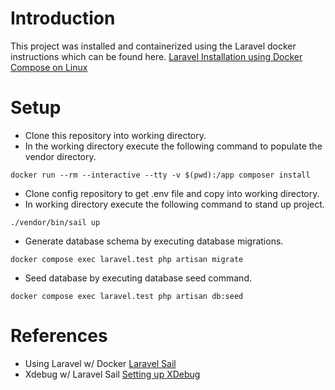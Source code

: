# Introduction
This project was installed and containerized using the Laravel docker instructions which can be found here. [Laravel Installation using Docker Compose on Linux](https://laravel.com/docs/10.x/installation#getting-started-on-linux)
# Setup
- Clone this repository into working directory.
- In the working directory execute the following command to populate the vendor directory.
```
docker run --rm --interactive --tty -v $(pwd):/app composer install
```
- Clone config repository to get .env file and copy into working directory.
- In working directory execute the following command to stand up project.
```
./vendor/bin/sail up
```
- Generate database schema by executing database migrations.
```
docker compose exec laravel.test php artisan migrate
```
- Seed database by executing database seed command.
```
docker compose exec laravel.test php artisan db:seed
```
# References
- Using Laravel w/ Docker [Laravel Sail](https://laravel.com/docs/10.x/sail#introduction)
- Xdebug w/ Laravel Sail [Setting up XDebug](https://laravel.com/docs/10.x/installation#getting-started-on-linux)

